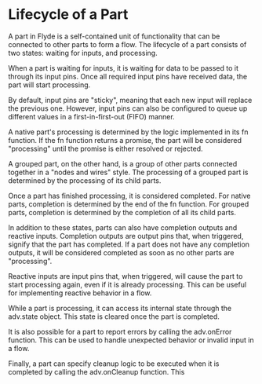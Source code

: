 # Lifecycle of a Part
A part in Flyde is a self-contained unit of functionality that can be connected to other parts to form a flow. The lifecycle of a part consists of two states: waiting for inputs, and processing.

When a part is waiting for inputs, it is waiting for data to be passed to it through its input pins. Once all required input pins have received data, the part will start processing.

By default, input pins are "sticky", meaning that each new input will replace the previous one. However, input pins can also be configured to queue up different values in a first-in-first-out (FIFO) manner.

A native part's processing is determined by the logic implemented in its fn function. If the fn function returns a promise, the part will be considered "processing" until the promise is either resolved or rejected.

A grouped part, on the other hand, is a group of other parts connected together in a "nodes and wires" style. The processing of a grouped part is determined by the processing of its child parts.

Once a part has finished processing, it is considered completed. For native parts, completion is determined by the end of the fn function. For grouped parts, completion is determined by the completion of all its child parts.

In addition to these states, parts can also have completion outputs and reactive inputs. Completion outputs are output pins that, when triggered, signify that the part has completed. If a part does not have any completion outputs, it will be considered completed as soon as no other parts are "processing".

Reactive inputs are input pins that, when triggered, will cause the part to start processing again, even if it is already processing. This can be useful for implementing reactive behavior in a flow.

While a part is processing, it can access its internal state through the adv.state object. This state is cleared once the part is completed.

It is also possible for a part to report errors by calling the adv.onError function. This can be used to handle unexpected behavior or invalid input in a flow.

Finally, a part can specify cleanup logic to be executed when it is completed by calling the adv.onCleanup function. This